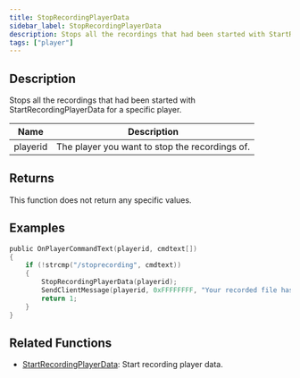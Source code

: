 ```yaml
---
title: StopRecordingPlayerData
sidebar_label: StopRecordingPlayerData
description: Stops all the recordings that had been started with StartRecordingPlayerData for a specific player.
tags: ["player"]
---
```


## Description

Stops all the recordings that had been started with StartRecordingPlayerData for a specific player.

| Name     | Description                                    |
| -------- | ---------------------------------------------- |
| playerid | The player you want to stop the recordings of. |

## Returns

This function does not return any specific values.

## Examples

```c
public OnPlayerCommandText(playerid, cmdtext[])
{
    if (!strcmp("/stoprecording", cmdtext))
    {
        StopRecordingPlayerData(playerid);
        SendClientMessage(playerid, 0xFFFFFFFF, "Your recorded file has been saved to the scriptfiles folder!");
        return 1;
    }
}
```

## Related Functions

- [StartRecordingPlayerData](StartRecordingPlayerData): Start recording player data.
